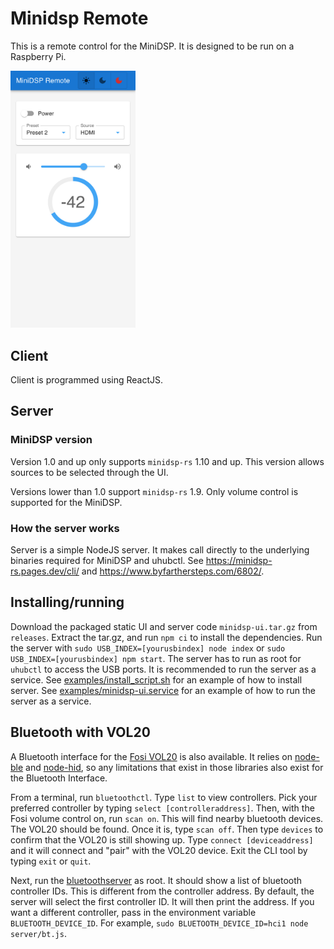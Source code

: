 # Minidsp Remote

This is a remote control for the MiniDSP.  It is designed to be run on a Raspberry Pi.

<img src="screenshot.png" width="200">

## Client 

Client is programmed using ReactJS.

## Server

### MiniDSP version

Version 1.0 and up only supports `minidsp-rs` 1.10 and up. This version allows sources to be selected through the UI.

Versions lower than 1.0 support `minidsp-rs` 1.9.  Only volume control is supported for the MiniDSP.  

### How the server works

Server is a simple NodeJS server.  It makes call directly to the underlying binaries required for MiniDSP and uhubctl.  See https://minidsp-rs.pages.dev/cli/ and https://www.byfarthersteps.com/6802/.  

## Installing/running

Download the packaged static UI and server code `minidsp-ui.tar.gz` from `releases`.  Extract the tar.gz, and run `npm ci` to install the dependencies.  Run the server with `sudo USB_INDEX=[yourusbindex] node index` or `sudo USB_INDEX=[yourusbindex] npm start`.  The server has to run as root for `uhubctl` to access the USB ports.  It is recommended to run the server as a service.  See [examples/install_script.sh](./examples/install_script.sh) for an example of how to install server.  See [examples/minidsp-ui.service](./examples/minidsp-ui.service) for an example of how to run the server as a service.

## Bluetooth with VOL20

A Bluetooth interface for the [Fosi VOL20](https://fosiaudio.com/products/vol20-bluetooth-volume-control-knob) is also available.  It relies on [node-ble](https://github.com/chrvadala/node-ble) and [node-hid](https://github.com/node-hid/node-hid), so any limitations that exist in those libraries also exist for the Bluetooth Interface.  

From a terminal, run `bluetoothctl`.  Type `list` to view controllers.  Pick your preferred controller by typing `select [controlleraddress]`.  Then, with the Fosi volume control on, run `scan on`.  This will find nearby bluetooth devices.  The VOL20 should be found.  Once it is, type `scan off`.  Then type `devices` to confirm that the VOL20 is still showing up.  Type `connect [deviceaddress]` and it will connect and "pair" with the VOL20 device.  Exit the CLI tool by typing `exit` or `quit`.

Next, run the [bluetoothserver](./server/bt.js) as root.  It should show a list of bluetooth controller IDs.  This is different from the controller address.  By default, the server will select the first controller ID.  It will then print the address.  If you want a different controller, pass in the environment variable `BLUETOOTH_DEVICE_ID`.  For example, `sudo BLUETOOTH_DEVICE_ID=hci1 node server/bt.js`.

